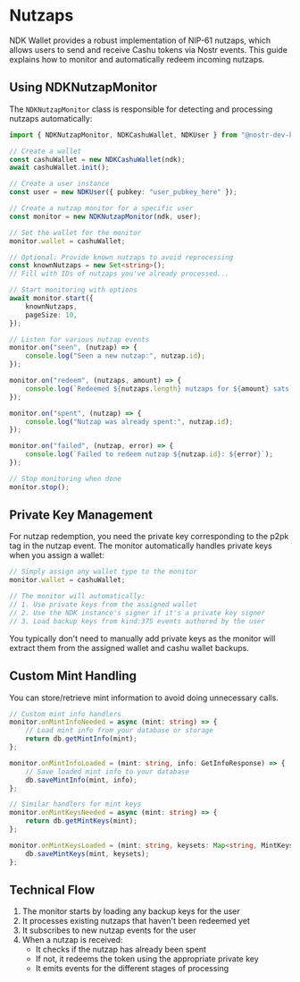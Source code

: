 # Nutzaps

NDK Wallet provides a robust implementation of NIP-61 nutzaps, which allows users to send and receive Cashu tokens via Nostr events. This guide explains how to monitor and automatically redeem incoming nutzaps.

## Using NDKNutzapMonitor

The `NDKNutzapMonitor` class is responsible for detecting and processing nutzaps automatically:

```ts
import { NDKNutzapMonitor, NDKCashuWallet, NDKUser } from "@nostr-dev-kit/ndk-wallet";

// Create a wallet
const cashuWallet = new NDKCashuWallet(ndk);
await cashuWallet.init();

// Create a user instance
const user = new NDKUser({ pubkey: "user_pubkey_here" });

// Create a nutzap monitor for a specific user
const monitor = new NDKNutzapMonitor(ndk, user);

// Set the wallet for the monitor
monitor.wallet = cashuWallet;

// Optional: Provide known nutzaps to avoid reprocessing
const knownNutzaps = new Set<string>();
// Fill with IDs of nutzaps you've already processed...

// Start monitoring with options
await monitor.start({
    knownNutzaps,
    pageSize: 10,
});

// Listen for various nutzap events
monitor.on("seen", (nutzap) => {
    console.log("Seen a new nutzap:", nutzap.id);
});

monitor.on("redeem", (nutzaps, amount) => {
    console.log(`Redeemed ${nutzaps.length} nutzaps for ${amount} sats`);
});

monitor.on("spent", (nutzap) => {
    console.log("Nutzap was already spent:", nutzap.id);
});

monitor.on("failed", (nutzap, error) => {
    console.log(`Failed to redeem nutzap ${nutzap.id}: ${error}`);
});

// Stop monitoring when done
monitor.stop();
```

## Private Key Management

For nutzap redemption, you need the private key corresponding to the p2pk tag in the nutzap event. The monitor automatically handles private keys when you assign a wallet:

```ts
// Simply assign any wallet type to the monitor
monitor.wallet = cashuWallet;

// The monitor will automatically:
// 1. Use private keys from the assigned wallet
// 2. Use the NDK instance's signer if it's a private key signer
// 3. Load backup keys from kind:375 events authored by the user
```

You typically don't need to manually add private keys as the monitor will extract them from the assigned wallet and cashu wallet backups.

## Custom Mint Handling

You can store/retrieve mint information to avoid doing unnecessary calls.

```ts
// Custom mint info handlers
monitor.onMintInfoNeeded = async (mint: string) => {
    // Load mint info from your database or storage
    return db.getMintInfo(mint);
};

monitor.onMintInfoLoaded = (mint: string, info: GetInfoResponse) => {
    // Save loaded mint info to your database
    db.saveMintInfo(mint, info);
};

// Similar handlers for mint keys
monitor.onMintKeysNeeded = async (mint: string) => {
    return db.getMintKeys(mint);
};

monitor.onMintKeysLoaded = (mint: string, keysets: Map<string, MintKeys>) => {
    db.saveMintKeys(mint, keysets);
};
```

## Technical Flow

1. The monitor starts by loading any backup keys for the user
2. It processes existing nutzaps that haven't been redeemed yet
3. It subscribes to new nutzap events for the user
4. When a nutzap is received:
    - It checks if the nutzap has already been spent
    - If not, it redeems the token using the appropriate private key
    - It emits events for the different stages of processing
